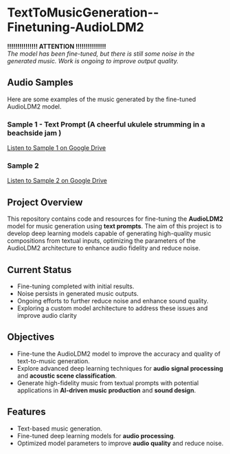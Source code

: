 # TextToMusicGeneration--Finetuning-AudioLDM2

**!!!!!!!!!!!!!!! ATTENTION !!!!!!!!!!!!!!!**  
_The model has been fine-tuned, but there is still some noise in the generated music. Work is ongoing to improve output quality._

## Audio Samples

Here are some examples of the music generated by the fine-tuned AudioLDM2 model.

### Sample 1 - Text Prompt (A cheerful ukulele strumming in a beachside jam )
[Listen to Sample 1 on Google Drive](https://drive.google.com/your-audio-link](https://drive.google.com/file/d/1D4GxhhEQ0fYpIRanVEXYIEmgIBmjmgaP/view?usp=drive_link))


### Sample 2

[Listen to Sample 2 on Google Drive](https://drive.google.com/your-audio-link]([https://drive.google.com/file/d/1D4GxhhEQ0fYpIRanVEXYIEmgIBmjmgaP/view?usp=drive_link](https://drive.google.com/file/d/1XyIUSOq6iY1gy5edxV780DF2Lrpj8b44/view?usp=drive_link)))

## Project Overview
This repository contains code and resources for fine-tuning the **AudioLDM2** model for music generation using **text prompts**. The aim of this project is to develop deep learning models capable of generating high-quality music compositions from textual inputs, optimizing the parameters of the AudioLDM2 architecture to enhance audio fidelity and reduce noise.

## Current Status
- Fine-tuning completed with initial results.
- Noise persists in generated music outputs.
- Ongoing efforts to further reduce noise and enhance sound quality.
- Exploring a custom model architecture to address these issues and improve audio clarity

## Objectives
- Fine-tune the AudioLDM2 model to improve the accuracy and quality of text-to-music generation.
- Explore advanced deep learning techniques for **audio signal processing** and **acoustic scene classification**.
- Generate high-fidelity music from textual prompts with potential applications in **AI-driven music production** and **sound design**.

## Features
- Text-based music generation.
- Fine-tuned deep learning models for **audio processing**.
- Optimized model parameters to improve **audio quality** and reduce noise.
